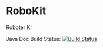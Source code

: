 RoboKit
=======

Roboter KI


Java Doc Build Status:
[![Build Status](http://scantechmedia.org:8080/job/RoboKit%20DOCS/badge/icon)](http://scantechmedia.org:8080/job/RoboKit%20DOCS/)
